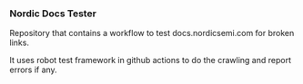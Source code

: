 ### Nordic Docs Tester

Repository that contains a workflow to test docs.nordicsemi.com for broken links. 

It uses robot test framework in github actions to do the crawling and report errors if any. 
